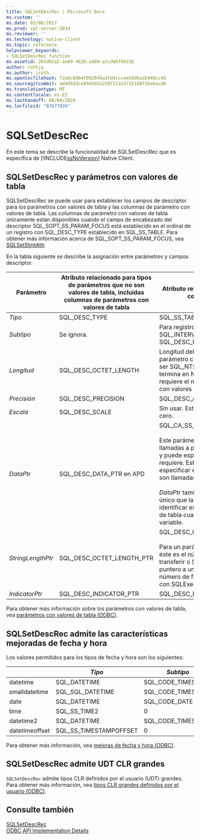 ```yaml
---
title: SQLSetDescRec | Microsoft Docs
ms.custom: ''
ms.date: 03/06/2017
ms.prod: sql-server-2014
ms.reviewer: ''
ms.technology: native-client
ms.topic: reference
helpviewer_keywords:
- SQLSetDescRec function
ms.assetid: 203d02a2-aa09-462b-a489-a2cdd6f6023b
author: rothja
ms.author: jroth
ms.openlocfilehash: f2a6c8084f092040a3fd4cccee50d6a3b940cc45
ms.sourcegitcommit: ad4d92dce894592a259721a1571b1d8736abacdb
ms.translationtype: MT
ms.contentlocale: es-ES
ms.lasthandoff: 08/04/2020
ms.locfileid: "87677039"
---
```

# <a name="sqlsetdescrec"></a>SQLSetDescRec
  En este tema se describe la funcionalidad de SQLSetDescRec que es específica de [!INCLUDE[ssNoVersion](../../includes/ssnoversion-md.md)] Native Client.  
  
## <a name="sqlsetdescrec-and-table-valued-parameters"></a>SQLSetDescRec y parámetros con valores de tabla  
 SQLSetDescRec se puede usar para establecer los campos de descriptor para los parámetros con valores de tabla y las columnas de parámetro con valores de tabla. Las columnas de parámetro con valores de tabla únicamente están disponibles cuando el campo de encabezado del descriptor SQL_SOPT_SS_PARAM_FOCUS está establecido en el ordinal de un registro con SQL_DESC_TYPE establecido en SQL_SS_TABLE. Para obtener más información acerca de SQL_SOPT_SS_PARAM_FOCUS, vea [SQLSetStmtAttr](sqlsetstmtattr.md).  
  
 En la tabla siguiente se describe la asignación entre parámetros y campos descriptor.  
  
|Parámetro|Atributo relacionado para tipos de parámetros que no son valores de tabla, incluidas columnas de parámetros con valores de tabla|Atributo relacionado para parámetros con valores de tabla|  
|---------------|--------------------------------------------------------------------------------------------------------|----------------------------------------------------|  
|*Tipo*|SQL_DESC_TYPE|SQL_SS_TABLE|  
|*Subtipo*|Se ignora.|Para registros de tipo SQL_DATETIME o SQL_INTERVAL, establézcalo en SQL_DESC_DATETIME_INTERVAL_CODE.|  
|*Longitud*|SQL_DESC_OCTET_LENGTH|Longitud del nombre de tipo de parámetro con valores de tabla. Puede ser SQL_NTS si el nombre de tipo termina en NULL, o cero si no se requiere el nombre de tipo de parámetro con valores de tabla.|  
|*Precisión*|SQL_DESC_PRECISION|SQL_DESC_ARRAY_SIZE|  
|*Escala*|SQL_DESC_SCALE|Sin usar. Este parámetro debería ser cero.|  
|*DataPtr*|SQL_DESC_DATA_PTR en APD|SQL_CA_SS_TYPE_NAME<br /><br /> Este parámetro es opcional para las llamadas a procedimientos almacenados y puede especificarse NULL si no se requiere. Este parámetro se debe especificar en instrucciones SQL que no son llamadas a procedimientos.<br /><br /> *DataPtr* también actúa como un valor único que la aplicación puede usar para identificar este parámetro con valores de tabla cuando se usa el enlace de filas variable.|  
|*StringLengthPtr*|SQL_DESC_OCTET_LENGTH_PTR|SQL_DESC_OCTET_LENGTH_PTR<br /><br /> Para un parámetro con valores de tabla, éste es el número de filas que se van a transferir o SQL_DATA_AT_EXEC. Es un puntero a un valor que contiene el número de filas que se van a transferir con SQLExecDirect.|  
|*IndicatorPtr*|SQL_DESC_INDICATOR_PTR|SQL_DESC_INDICATOR_PTR|  
  
 Para obtener más información sobre los parámetros con valores de tabla, vea [parámetros con valores de tabla &#40;ODBC&#41;](../native-client-odbc-table-valued-parameters/table-valued-parameters-odbc.md).  
  
## <a name="sqlsetdescrec-support-for-enhanced-date-and-time-features"></a>SQLSetDescRec admite las características mejoradas de fecha y hora  
 Los valores permitidos para los tipos de fecha y hora son los siguientes:  
  
||*Tipo*|*Subtipo*|*Longitud*|*Precisión*|*Escala*|  
|-|------------|---------------|--------------|-----------------|-------------|  
|datetime|SQL_DATETIME|SQL_CODE_TIMESTAMP|4|3|3|  
|smalldatetime|SQL_SQL_DATETIME|SQL_CODE_TIMESTAMP|8|0|0|  
|date|SQL_DATETIME|SQL_CODE_DATE|6|0|0|  
|time|SQL_SS_TIME2|0|10|0..7|0..7|  
|datetime2|SQL_DATETIME|SQL_CODE_TIMESTAMP|16|0..7|0..7|  
|datetimeoffset|SQL_SS_TIMESTAMPOFFSET|0|20|0..7|0..7|  
  
 Para obtener más información, vea [mejoras de fecha y hora &#40;ODBC&#41;](../native-client-odbc-date-time/date-and-time-improvements-odbc.md).  
  
## <a name="sqlsetdescrec-support-for-large-clr-udts"></a>SQLSetDescRec admite UDT CLR grandes  
 `SQLSetDescRec` admite tipos CLR definidos por el usuario (UDT) grandes. Para obtener más información, vea [tipos CLR grandes definidos por el usuario &#40;ODBC&#41;](../native-client/odbc/large-clr-user-defined-types-odbc.md).  
  
## <a name="see-also"></a>Consulte también  
 [SQLSetDescRec](https://go.microsoft.com/fwlink/?LinkId=80704)   
 [ODBC API Implementation Details](odbc-api-implementation-details.md)  
  
  

